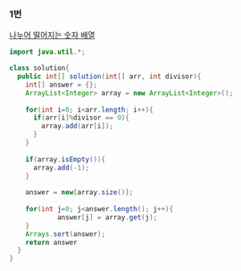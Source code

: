 ### 1번 

[나누어 떨어지는 숫자 배열](https://programmers.co.kr/learn/courses/30/lessons/12910)

```java
import java.util.*;

class solution{
  public int[] solution(int[] arr, int divisor){
    int[] answer = {};
    ArrayList<Integer> array = new ArrayList<Integer>();
    
    for(int i=0; i<arr.length; i++){
      if(arr[i]%divisor == 0){
        array.add(arr[i]);
      }
    }
    
    if(array.isEmpty()){
      array.add(-1);
    }
    
    answer = new[array.size()];
    
    for(int j=0; j<answer.length(); j++){
			answer[j] = array.get(j);
    }
    Arrays.sort(answer);
    return answer
  }
}
```



